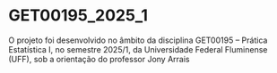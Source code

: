 # GET00195_2025_1
O projeto foi desenvolvido no âmbito da disciplina GET00195 – Prática Estatística I, no semestre 2025/1, da Universidade Federal Fluminense (UFF), sob a orientação do professor Jony Arrais
